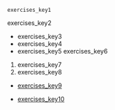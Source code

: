 ```ngMeta
exercises_key1
```

exercises_key2
* exercises_key3
* exercises_key4
* exercises_key5
exercises_key6


1. exercises_key7
2. exercises_key8
* [exercises_key9](http://learnenglishteens.britishcouncil.org/skills/listening/intermediate-b1-listening)

* [exercises_key10](http://learnenglishteens.britishcouncil.org/skills/listening/upper-intermediate-b2-listening)
